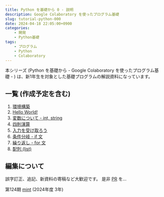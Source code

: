 ```yaml
---
title: Python を基礎から 0 - 説明
description: Google Colaboratory を使ったプログラム基礎
slug: tutorial-python-000
date: 2024-04-18 22:05:00+0900
categories:
    - 開発
    - Python基礎
tags:
    - プログラム
    - Python
    - Colaboratory
---
```


本シリーズ (Python を基礎から - Google Colaboratory を使ったプログラム基礎 - ) は、新1年生を対象とした基礎プログラムの解説資料になっています。

## 一覧 (作成予定を含む)
1. [環境構築](../tutorial-python-001)
1. [Hello World!](../tutorial-python-002)
1. [変数について - int, string](../tutorial-python-003)
1. [四則演算](../tutorial-python-004)
1. [入力を受け取ろう](../tutorial-python-005)
1. [条件分岐 - if 文](../tutorial-python-006)
1. [繰り返し - for 文](../tutorial-python-007)
1. [配列 (list)](../tutorial-python-008)

## 編集について
誤字訂正、追記、新資料の寄稿など大歓迎です。
是非 [PR](https://github.com/takasaki-physics/takasaki-physics.github.io/pulls) を…

第124期 [mint](https://github.com/mint73) (2024年度 3年)
